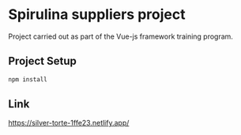 # Spirulina suppliers project

Project carried out as part of the Vue-js framework training program.

## Project Setup

```sh
npm install
```
## Link
https://silver-torte-1ffe23.netlify.app/

